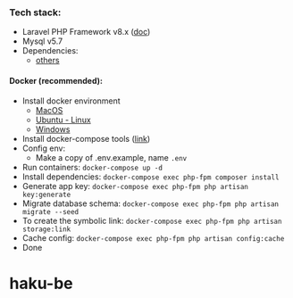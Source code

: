 ### Tech stack:

-   Laravel PHP Framework v8.x ([doc](https://laravel.com/docs/8.x))
-   Mysql v5.7
-   Dependencies:
    -   [others](composer.json)
#### Docker (recommended):

-   Install docker environment
    -   [MacOS](https://docs.docker.com/docker-for-mac/install/)
    -   [Ubuntu - Linux](https://docs.docker.com/engine/install/ubuntu/)
    -   [Windows](https://docs.docker.com/docker-for-windows/install/)
-   Install docker-compose tools ([link](https://docs.docker.com/compose/install/))
-   Config env:
    -   Make a copy of .env.example, name `.env`
-   Run containers:
    `docker-compose up -d`
-   Install dependencies:
    `docker-compose exec php-fpm composer install`
-   Generate app key:
    `docker-compose exec php-fpm php artisan key:generate`
-   Migrate database schema: 
    `docker-compose exec php-fpm php artisan migrate --seed`
-   To create the symbolic link: 
    `docker-compose exec php-fpm php artisan storage:link`
-   Cache config:
    `docker-compose exec php-fpm php artisan config:cache`
-   Done
# haku-be
